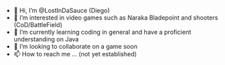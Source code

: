 - 👋 Hi, I’m @LostInDaSauce (Diego)
- 👀 I’m interested in video games such as Naraka Bladepoint and shooters (CoD/BattleField)
- 🌱 I’m currently learning coding in general and have a proficient understanding on Java
- 💞️ I’m looking to collaborate on a game soon
- 📫 How to reach me ... (not yet established)

<!---
LostInDaSauce/LostInDaSauce is a ✨ special ✨ repository because its `README.md` (this file) appears on your GitHub profile.
You can click the Preview link to take a look at your changes.
--->

